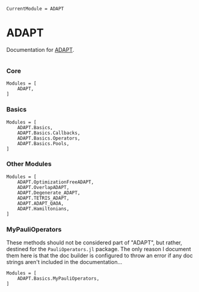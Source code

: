 ```@meta
CurrentModule = ADAPT
```

# ADAPT

Documentation for [ADAPT](https://github.com/kmsherbertvt/ADAPT.jl).

```@index
```

### Core
```@autodocs
Modules = [
    ADAPT,
]
```

### Basics
```@autodocs
Modules = [
    ADAPT.Basics,
    ADAPT.Basics.Callbacks,
    ADAPT.Basics.Operators,
    ADAPT.Basics.Pools,
]
```

### Other Modules
```@autodocs
Modules = [
    ADAPT.OptimizationFreeADAPT,
    ADAPT.OverlapADAPT,
    ADAPT.Degenerate_ADAPT,
    ADAPT.TETRIS_ADAPT,
    ADAPT.ADAPT_QAOA,
    ADAPT.Hamiltonians,
]
```

### MyPauliOperators
These methods should not be considered part of "ADAPT",
    but rather, destined for the `PauliOperators.jl` package.
The only reason I document them here is that
    the doc builder is configured to throw an error
    if any doc strings aren't included in the documentation...
```@autodocs
Modules = [
    ADAPT.Basics.MyPauliOperators,
]
```